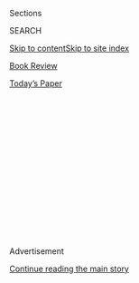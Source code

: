 <div id="app">

<div>

<div>

<div>

<div class="NYTAppHideMasthead css-1q2w90k e1suatyy0">

<div class="section css-ui9rw0 e1suatyy2">

<div class="css-eph4ug er09x8g0">

<div class="css-6n7j50">

</div>

<span class="css-1dv1kvn">Sections</span>

<div class="css-10488qs">

<span class="css-1dv1kvn">SEARCH</span>

</div>

[Skip to content](#site-content)[Skip to site index](#site-index)

</div>

<div id="masthead-section-label" class="css-1wr3we4 eaxe0e00">

[Book
Review](https://www.nytimes.com/section/books/review)

</div>

<div class="css-10698na e1huz5gh0">

</div>

</div>

<div id="masthead-bar-one" class="section hasLinks css-15hmgas e1csuq9d3">

<div class="css-uqyvli e1csuq9d0">

</div>

<div class="css-1uqjmks e1csuq9d1">

</div>

<div class="css-9e9ivx">

[](https://myaccount.nytimes.com/auth/login?response_type=cookie&client_id=vi)

</div>

<div class="css-1bvtpon e1csuq9d2">

[Today’s
Paper](https://www.nytimes.com/section/todayspaper)

</div>

</div>

</div>

</div>

<div data-aria-hidden="false">

<div id="site-content" data-role="main">

<div>

<div class="css-1aor85t" style="opacity:0.000000001;z-index:-1;visibility:hidden">

<div class="css-1hqnpie">

<div class="css-epjblv">

<span class="css-17xtcya">[Book
Review](/section/books/review)</span><span class="css-x15j1o">|</span><span class="css-fwqvlz">‘Life
of a Klansman’ Tells Ugly Truths About America, Past and
Present</span>

</div>

<div class="css-k008qs">

<div class="css-1iwv8en">

<span class="css-18z7m18"></span>

<div>

</div>

</div>

<span class="css-1n6z4y">https://nyti.ms/33l7h5T</span>

<div class="css-1705lsu">

<div class="css-4xjgmj">

<div class="css-4skfbu" data-role="toolbar" data-aria-label="Social Media Share buttons, Save button, and Comments Panel with current comment count" data-testid="share-tools">

  - 
  - 
  - 
  - 
    
    <div class="css-6n7j50">
    
    </div>

  - 
  - 

</div>

</div>

</div>

</div>

</div>

</div>

<div id="NYT_TOP_BANNER_REGION" class="css-13pd83m">

</div>

<div id="top-wrapper" class="css-1sy8kpn">

<div id="top-slug" class="css-l9onyx">

Advertisement

</div>

[Continue reading the main
story](#after-top)

<div class="ad top-wrapper" style="text-align:center;height:100%;display:block;min-height:250px">

<div id="top" class="place-ad" data-position="top" data-size-key="top">

</div>

</div>

<div id="after-top">

</div>

</div>

<div id="sponsor-wrapper" class="css-1hyfx7x">

<div id="sponsor-slug" class="css-19vbshk">

Supported by

</div>

[Continue reading the main
story](#after-sponsor)

<div id="sponsor" class="ad sponsor-wrapper" style="text-align:center;height:100%;display:block">

</div>

<div id="after-sponsor">

</div>

</div>

Nonfiction

<div class="css-9u9xp4 ehdk2mb0">

# ‘Life of a Klansman’ Tells Ugly Truths About America, Past and Present

</div>

<div class="css-79elbk" data-testid="photoviewer-wrapper">

<div class="css-z3e15g" data-testid="photoviewer-wrapper-hidden">

</div>

<div class="css-1a48zt4 ehw59r15" data-testid="photoviewer-children">

![<span class="css-16f3y1r e13ogyst0" data-aria-hidden="true">A Klansman
photographed in 1871. In “Life of a Klansman,” Edward Ball recounts the
saga of his great-great-grandfather, an embittered racist, in an attempt
to understand the history of white supremacy in
America.</span><span class="css-cnj6d5 e1z0qqy90" itemprop="copyrightHolder"><span class="css-1ly73wi e1tej78p0">Credit...</span><span><span>Private
collection/Picture Research Consultants and
Archives</span></span></span>](https://static01.nyt.com/images/2020/08/04/books/review/04Isaacson/04Isaacson-articleLarge.jpg?quality=75&auto=webp&disable=upscale)

</div>

</div>

<div class="css-170u9t6">

<div class="css-u7fh8e">

<div class="css-79elbk">

Buy Book<span data-aria-hidden="true">
    ▾</span>

  - [Amazon](https://www.amazon.com/gp/search?index=books&tag=NYTBSREV-20&field-keywords=Life+of+a+Klansman%3A+A+Family+History+in+White+Supremacy+Edward+Ball)
  - [Apple
    Books](https://du-gae-books-dot-nyt-du-prd.appspot.com/buy?title=Life+of+a+Klansman%3A+A+Family+History+in+White+Supremacy&author=Edward+Ball)
  - [Barnes and
    Noble](https://www.anrdoezrs.net/click-7990613-11819508?url=https%3A%2F%2Fwww.barnesandnoble.com%2Fw%2F%3Fean%3D9780374186326)
  - [Books-A-Million](https://www.anrdoezrs.net/click-7990613-35140?url=https%3A%2F%2Fwww.booksamillion.com%2Fp%2FLife%2Bof%2Ba%2BKlansman%253A%2BA%2BFamily%2BHistory%2Bin%2BWhite%2BSupremacy%2FEdward%2BBall%2F9780374186326)
  - [Bookshop](https://bookshop.org/a/3546/9780374186326)
  - [Indiebound](https://www.indiebound.org/book/9780374186326?aff=NYT)

</div>

When you purchase an independently reviewed book through our site, we
earn an affiliate commission.

</div>

</div>

<div class="css-xt80pu e12qa4dv0">

<div class="css-18e8msd">

<div class="css-vp77d3 epjyd6m0">

<div class="css-1baulvz">

By <span class="css-1baulvz last-byline" itemprop="name">Walter
Isaacson</span>

</div>

</div>

  - Aug. 4, 2020, <span class="css-epvm6">5:00 a.m.
    ET</span>

  - 
    
    <div class="css-4xjgmj">
    
    <div class="css-d8bdto" data-role="toolbar" data-aria-label="Social Media Share buttons, Save button, and Comments Panel with current comment count" data-testid="share-tools">
    
      - 
      - 
      - 
      - 
        
        <div class="css-6n7j50">
        
        </div>
    
      - 
      - 
    
    </div>
    
    </div>

</div>

</div>

<div class="section meteredContent css-1r7ky0e" name="articleBody" itemprop="articleBody">

<div class="css-1fanzo5 StoryBodyCompanionColumn">

<div class="css-53u6y8">

**LIFE OF A KLANSMAN**  
**A Family History in White Supremacy**  
By Edward Ball

When his mother died in 2003, the writer Edward Ball went to New
Orleans, where her family had lived for generations, to bury her and
sort through her belongings. Among her papers were documents that had
been collected by her late aunt, including tales about the man who was
known in the family as “our Klansman.”

Ball had already written, in 1998, a deeply reported National Book
Award-winning history, “[Slaves in the
Family](https://www.nytimes.com/1998/03/01/books/skeletons-in-the-family-closet.html?searchResultPosition=1),”
for which he tracked down descendants of those who had once been
enslaved by his South Carolina ancestors on his father’s side. In his
new book, “Life of a Klansman,” he follows a similar course, taking the
reader along with him on a journey of discovery as he teases out facts,
engages in speculation and shares his emotions about the sad saga of
Constant Lecorgne, an unsuccessful carpenter and embittered racist who
was a great-great-grandfather on his mother’s side.

The result is a haunting tapestry of interwoven stories that inform us
not just about our past but about the resentment-bred demons that are
all too present in our society today. “This is a family story,” he
writes. “Yet it is not a family story wrapped in sugar, the way some
people like to serve them.” The family is not just his, it’s our
nation’s.

*\[ Read an excerpt from* [*“Life of a
Klansman.”*](https://www.nytimes.com/2020/08/04/books/review/life-of-a-klansman-by-edward-ball-an-excerpt.html)
*\]*

Lecorgne, born in 1832, was raised in a New Orleans that was, as it has
been throughout its history, very complex racially and ethnically. About
a quarter of the population were French-speaking whites, a quarter were
English-speaking whites, a quarter were free mixed-race Creoles and a
quarter were slaves. The Lecorgnes were in the first category, but they
rented a home from a free French-speaking woman of color.

</div>

</div>

<div class="css-1fanzo5 StoryBodyCompanionColumn">

<div class="css-53u6y8">

Because he has few documents, Ball indulges in a lot of surmises and
speculations, perhaps a bit too many for my taste. He pictures the young
boy Lecorgne walking with his family the four blocks to Congo Square,
where the slaves were allowed to drum and dance on Sunday afternoons.
There is a sexual tension that the boy finds both attractive and
appalling. “I think I can begin to see, in Congo Square, a script and a
stage, a place where Blackness and whiteness meet,” Ball writes.
“Complications ensue. They move apart. Eventually the script calls for
a crescendo. Blackness and whiteness collide, and the ending, for our
Klansman, is an explosion.”

Lecorgne is the unsuccessful and unpopular middle child of a large
family. He tries to make a living as a carpenter, but he descends into
what is known in the local parlance as *petits blancs*, the poor
working-class whites. Resentments accrue. When he marries, his wife’s
family gives him a household slave as a dowry, but he has to sell her
for $500 to afford a home.

The Civil War offers Lecorgne an outlet for his resentments and a chance
to finally earn a little respect from his family and neighbors. But even
there he fails. After joining one of Louisiana’s militias as a captain,
he is demoted to a second lieutenant. On a train trip to Virginia he
gets into a melee and, along with much of his unit, is court-martialed.
At a public ceremony, he and his comrades have one-half of their scalps
shaved and are cashiered. Lecorgne heads back to New Orleans in
disgrace.

</div>

</div>

<div class="css-79elbk" data-testid="photoviewer-wrapper">

<div class="css-z3e15g" data-testid="photoviewer-wrapper-hidden">

</div>

<div class="css-1a48zt4 ehw59r15" data-testid="photoviewer-children">

![](https://static01.nyt.com/images/2020/03/03/books/review/Isaacson2/Isaacson2-articleLarge.jpg?quality=75&auto=webp&disable=upscale)

</div>

</div>

<div class="css-1fanzo5 StoryBodyCompanionColumn">

<div class="css-53u6y8">

Under Reconstruction, the city becomes integrated. Blacks can vote,
testify against whites in court and sit where they want on the
streetcars; a few even attend integrated schools. Lecorgne’s
neighborhood in uptown New Orleans, around where Napoleon Avenue meets
the river (which is where I grew up), becomes mixed, with Creoles,
Germans, Irish, Blacks and mulattoes all living on the same blocks. It’s
nice to think what the city, and our nation, might have been had that
progression continued. But among the whites, especially the *petits
blancs*, resentments built.

</div>

</div>

<div class="css-1fanzo5 StoryBodyCompanionColumn">

<div class="css-53u6y8">

The clubhouses for resentful poor whites are the neighborhood
firehouses. Lecorgne joined one just off Napoleon Avenue, the Home Hook
& Ladder Company, housed in a Romanesque building with a first-floor
facade clad in stone and a second in red brick. Its membership suddenly
swelled during Reconstruction to 85 men, far more than were necessary to
fight off the neighborhood’s house fires. Instead, as Ball writes, “the
firehouses play a big part in the tale of the Ku-klux,” which is what
the loose-knit confederation of white supremacist organizations came to
be called.

Lecorgne was a minor player in this movement. But for that reason his
tale is valuable, both for understanding his times and for understanding
our own; he allows us a glimpse of who becomes one of the mass of
followers of racist movements, and why.

His one recorded inglorious moment came in early 1873. With Black
support, a Republican was elected governor, and the local white militias
took up arms to resist his rule. Lecorgne and a group of armed men
gathered with the goal of taking over their neighborhood police precinct
station, hoping it would spark a wider white uprising. Although the
newspapers referred to them as “Ku-Kluxers,” the rebel raiders most
likely did not wear robes and hoods. That practice was mainly for rural
marauders. They were successful, but the following night the police
staged a counterattack. As Lecorgne hid in a staircase, his cousin was
wounded and a friend was killed.

Lecorgne surrendered and was carried away to the city jail. In the
indictment, which misspelled his name, he is accused of treason and
violating federal law for having “unlawfully maliciously and
traitorously conspired” to attack state authorities. But a local judge
quickly dismissed all the charges. That low point was the high point of
his life.

Near the end of his book, Ball makes a fascinating digression. It
involves a prominent person of color who lived in New Orleans at the
same time as Lecorgne. Louis Charles Roudanez was a medical doctor,
trained in France and at Dartmouth, who published The New Orleans
Tribune, a daily newspaper for the Black community. An *homme de couleur
libre*, Roudanez married a free woman of color. While researching his
own family, Ball decided to look for the descendants of the Roudanez
family.

He finds one of the physician-publisher’s great-great-grandchildren,
named Mark Roudané, living in a leafy subdivision of St. Paul, Minn. “He
was raised white, and he appears white,” Ball writes of Roudané. “In
middle age he learned that according to the one-drop rule of blackness,
he was not white.” Roudané did not know the tale of his father’s
ancestors, or even the Roudanez spelling of his family name, until he
stumbled across some family documents when he was 55. As happened with
Ball, the discovery of a bit of family history leads Roudané on a quest.
“When my father died, in 2005, I was going through his papers and
throwing stuff away, and I found an unmarked binder,” Roudané tells
Ball. It contained papers showing how his father, who was designated as
“colored” on his birth certificate, had forsaken his distinguished
roots, changed the spelling of his name as a young man, gone to Tulane
by passing as white and then moved to the Midwest. Despite this history,
or perhaps because of it, he became a resentful white racist. “When it
came to talking about Black people,” Mark Roudané told Ball, “all this
venom would come out. I thought, ‘Why is my dad being ugly?’ I didn’t
understand it.”

The interconnected strands of race and history give Ball’s entrancing
stories a Faulknerian resonance. In Ball’s retelling of his family saga,
the sins and stains of the past are still very much with us, not
something we can dismiss by blaming them on misguided ancestors who died
long ago. “It is not a distortion to say that Constant’s rampage 150
years ago helps, in some impossible-to-measure way, to clear space for
the authority and comfort of whites living now — not just for me and for
his 50 or 60 descendants, but for whites in general,” Ball writes. “I am
an heir to Constant’s acts of terror. I do not deny it, and the bitter
truth makes me sick at the stomach.”

</div>

</div>

</div>

<div>

</div>

<div>

</div>

<div>

</div>

<div>

<div id="bottom-wrapper" class="css-1ede5it">

<div id="bottom-slug" class="css-l9onyx">

Advertisement

</div>

[Continue reading the main
story](#after-bottom)

<div id="bottom" class="ad bottom-wrapper" style="text-align:center;height:100%;display:block;min-height:90px">

</div>

<div id="after-bottom">

</div>

</div>

</div>

</div>

</div>

## Site Index

<div>

</div>

## Site Information Navigation

  - [© <span>2020</span> <span>The New York Times
    Company</span>](https://help.nytimes.com/hc/en-us/articles/115014792127-Copyright-notice)

<!-- end list -->

  - [NYTCo](https://www.nytco.com/)
  - [Contact
    Us](https://help.nytimes.com/hc/en-us/articles/115015385887-Contact-Us)
  - [Work with us](https://www.nytco.com/careers/)
  - [Advertise](https://nytmediakit.com/)
  - [T Brand Studio](http://www.tbrandstudio.com/)
  - [Your Ad
    Choices](https://www.nytimes.com/privacy/cookie-policy#how-do-i-manage-trackers)
  - [Privacy](https://www.nytimes.com/privacy)
  - [Terms of
    Service](https://help.nytimes.com/hc/en-us/articles/115014893428-Terms-of-service)
  - [Terms of
    Sale](https://help.nytimes.com/hc/en-us/articles/115014893968-Terms-of-sale)
  - [Site
    Map](https://spiderbites.nytimes.com)
  - [Help](https://help.nytimes.com/hc/en-us)
  - [Subscriptions](https://www.nytimes.com/subscription?campaignId=37WXW)

</div>

</div>

</div>

</div>
